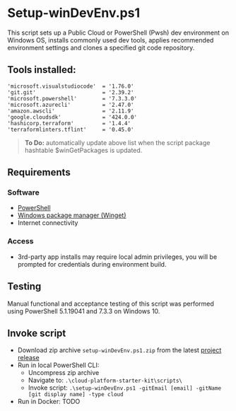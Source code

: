 # Setup-winDevEnv.ps1

This script sets up a Public Cloud or PowerShell (Pwsh) dev environment on Windows OS, installs commonly used dev tools, applies recommended environment settings and clones a specified git code repository.

## Tools installed:

    'microsoft.visualstudiocode'  = '1.76.0'
    'git.git'                     = '2.39.2'
    'microsoft.powershell'        = '7.3.3.0'
    'microsoft.azurecli'          = '2.47.0'
    'amazon.awscli'               = '2.11.9'
    'google.cloudsdk'             = '424.0.0'
    'hashicorp.terraform'         = '1.4.4'
    'terraformlinters.tflint'     = '0.45.0'

> **To Do:** automatically update above list when the script package hashtable $winGetPackages is updated. 

## Requirements

### Software

* [PowerShell](https://learn.microsoft.com/en-us/powershell/)
* [Windows package manager (Winget)](https://learn.microsoft.com/en-us/windows/package-manager/)
* Internet connectivity

### Access

* 3rd-party app installs may require local admin privileges, you will be prompted for credentials during environment build.

## Testing

Manual functional and acceptance testing of this script was performed using PowerShell 5.1.19041 and 7.3.3 on Windows 10.

## Invoke script
* Download zip archive `setup-winDevEnv.ps1.zip` from the latest [project release](https://github.com/x0techdad/cloud-platform-starter-kit/releases)
* Run in local PowerShell CLI:
  * Uncompress zip archive
  * Navigate to: `.\cloud-platform-starter-kit\scripts\`
  * Invoke script: `.\setup-winDevEnv.ps1 -gitEmail [email] -gitName [git display name] -type cloud`
* Run in Docker: TODO